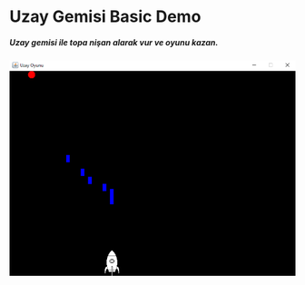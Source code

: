 # Uzay Gemisi Basic Demo
##### Uzay gemisi ile topa nişan alarak vur ve oyunu kazan.
 
 ![Uzay Gemisi Resmi](https://github.com/berkayfaruk/Uzay-Oyunu/blob/main/Ekran%20g%C3%B6r%C3%BCnt%C3%BCs%C3%BC%202021-07-04%20140756.png)
